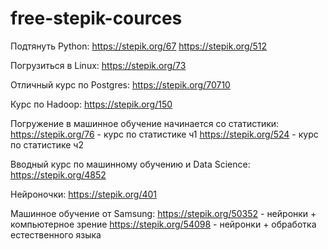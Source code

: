 # free-stepik-cources

Подтянуть Python:
https://stepik.org/67
https://stepik.org/512

Погрузиться в Linux:
https://stepik.org/73

Отличный курс по Postgres:
https://stepik.org/70710

Курс по Hadoop:
https://stepik.org/150

Погружение в машинное обучение начинается со статистики:
https://stepik.org/76 - курс по статистике ч1
https://stepik.org/524 - курс по статистике ч2

Вводный курс по машинному обучению и Data Science:
https://stepik.org/4852

Нейроночки:
https://stepik.org/401

Машинное обучение от Samsung:
https://stepik.org/50352 - нейронки + компьютерное зрение
https://stepik.org/54098 - нейронки + обработка естественного языка
